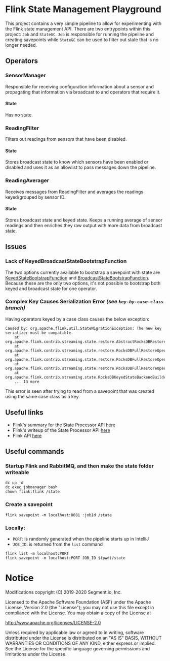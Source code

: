 # Flink State Management Playground
This project contains a very simple pipeline to allow for experimenting with the Flink state management API. There are 
two entrypoints within this project: `Job` and `StateGC`. `Job` is responsible for running the pipeline and creating savepoints
while `StateGC` can be used to filter out state that is no longer needed.

## Operators

### SensorManager
Responsible for receiving configuration information about a sensor and propagating that information via broadcast
to and operators that require it. 

#### State
Has no state.

### ReadingFilter
Filters out readings from sensors that have been disabled.

#### State
Stores broadcast state to know which sensors have been enabled or disabled and uses it as an allowlist
to pass messages down the pipeline.

### ReadingAverager
Receives messages from ReadingFilter and averages the readings keyed/grouped by sensor ID. 

#### State
Stores broadcast state and keyed state. Keeps a running average of sensor readings and then enriches
they raw output with more data from broadcast state.

## Issues

### Lack of KeyedBroadcastStateBootstrapFunction
The two options currently available to bootstrap a savepoint with state are [KeyedStateBootstrapFunction](https://ci.apache.org/projects/flink/flink-docs-release-1.9/api/java/org/apache/flink/state/api/functions/KeyedStateBootstrapFunction.html) and 
[BroadcastStateBootstrapFunction](https://ci.apache.org/projects/flink/flink-docs-release-1.9/api/java/org/apache/flink/state/api/functions/BroadcastStateBootstrapFunction.html).
Because these are the only two options, it's not possible to bootstrap both keyed and broadcast state for one operator.

### Complex Key Causes Serialization Error _(see `key-by-case-class` branch)_
Having operators keyed by a case class causes the below exception:
```shell script
Caused by: org.apache.flink.util.StateMigrationException: The new key serializer must be compatible.
	at org.apache.flink.contrib.streaming.state.restore.AbstractRocksDBRestoreOperation.readMetaData(AbstractRocksDBRestoreOperation.java:194)
	at org.apache.flink.contrib.streaming.state.restore.RocksDBFullRestoreOperation.restoreKVStateMetaData(RocksDBFullRestoreOperation.java:170)
	at org.apache.flink.contrib.streaming.state.restore.RocksDBFullRestoreOperation.restoreKeyGroupsInStateHandle(RocksDBFullRestoreOperation.java:157)
	at org.apache.flink.contrib.streaming.state.restore.RocksDBFullRestoreOperation.restore(RocksDBFullRestoreOperation.java:141)
	at org.apache.flink.contrib.streaming.state.RocksDBKeyedStateBackendBuilder.build(RocksDBKeyedStateBackendBuilder.java:270)
	... 13 more
```

This error is seen after trying to read from a savepoint that was created using the same case class as a key.

## Useful links
- Flink's summary for the State Processor API [here](https://flink.apache.org/feature/2019/09/13/state-processor-api.html)
- Flink's writeup of the State Processor API [here](https://ci.apache.org/projects/flink/flink-docs-release-1.9/dev/libs/state_processor_api.html#writing-new-savepoints)
- Flink API [here](https://ci.apache.org/projects/flink/flink-docs-release-1.9/api/java/)

## Useful commands
### Startup Flink and RabbitMQ, and then make the state folder writeable
```shell script
dc up -d
dc exec jobmanager bash
chown flink:flink /state
``` 

### Create a savepoint
```shell script
flink savepoint -m localhost:8081 :jobId /state
```

### Locally:
- `PORT`: is randomly generated when the pipeline starts up in IntelliJ
- `JOB_ID`: is returned from the `list` command

```shell script
flink list -m localhost:PORT
flink savepoint -m localhost:PORT JOB_ID $(pwd)/state
```

# Notice
Modifications copyright (C) 2019-2020 Segment.io, Inc.

Licensed to the Apache Software Foundation (ASF) under the Apache License, Version 2.0 (the "License");
you may not use this file except in compliance with the License.
You may obtain a copy of the License at

http://www.apache.org/licenses/LICENSE-2.0

Unless required by applicable law or agreed to in writing, software 
distributed under the License is distributed on an "AS IS" BASIS,
WITHOUT WARRANTIES OR CONDITIONS OF ANY KIND, either express or implied.
See the License for the specific language governing permissions and
limitations under the License.
